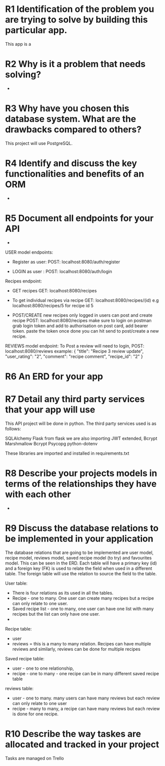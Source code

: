 # R1 Identification of the problem you are trying to solve by building this particular app.

This app is a 

# R2 Why is it a problem that needs solving?

-

# R3 Why have you chosen this database system. What are the drawbacks compared to others?

This project will use PostgreSQL. 

# R4 Identify and discuss the key functionalities and benefits of an ORM

- 

# R5 Document all endpoints for your API
-
USER model endpoints: 

- Register as user:
POST: localhost:8080/auth/register

- LOGIN as user :
POST: localhost:8080/auth/login

Recipes endpoint:
- GET recipes
GET: localhost:8080/recipes

- To get individual recipes via recipe
GET: localhost:8080/recipes/(id)
e.g 
localhost:8080/recipes/5
for recipe id 5

- POST/CREATE new recipes
only logged in users can post and create recipe
POST: localhost:8080/recipes
make sure to login 
on postman grab login token  and add to authorisation on post card, add bearer token.  paste the token
once done you can hit send to post/create a new recipe.


REVIEWS model endpoint:
To Post a review will need to login, POST: localhost:8080/reviews
example: 
{
    "title": "Recipe 3 review update",
    "user_rating": "2",
    "comment": "recipe comment",
    "recipe_id": "2"
}


# R6 An ERD for your app




# R7 Detail any third party services that your app will use

This API project will be done in python. The third party services used is as follows:

SQLAlchemy
Flask from flask we are also importing JWT extended, Bcrypt
Marshmallow
Bcrypt 
Psycopg 
python-dotenv 

These libraries are imported and installed in requirements.txt

# R8 Describe your projects models in terms of the relationships they have with each other

- 

# R9 Discuss the database relations to be implemented in your application

The database relations that are going to be implemented are user model, recipe model, reviews model, saved recipe model (to try) and favourites model. This can be seen in the ERD. Each table will have a primary key (id) and a foreign key (FK) is used to relate the field when used in a different table. The foreign table will use the relation to source the field to the table. 

User table: 
- There is four relations as its used in all the tables. 
- Recipe - one to many. One user can create many recipes but a recipe can only relate to one user.
- Saved recipe list - one to many, one user can have one list with many recipes but the list can only have one user. 
- 

Recipe table:
- user 
- reviews = this is a many to many relation. Recipes can have multiple reviews and similarly, reviews can be done for multiple recipes 

Saved recipe table:
- user - one to one relationship, 
- recipe - one to many - one recipe can be in many different saved recipe table

reviews table:
- user - one to many. many users can have many reviews but each review can only relate to one user
- recipe - many to many, a recipe can have many reviews but each review is done for one recipe. 



# R10 Describe the way taskes are allocated and tracked in your project

Tasks are managed on Trello 
